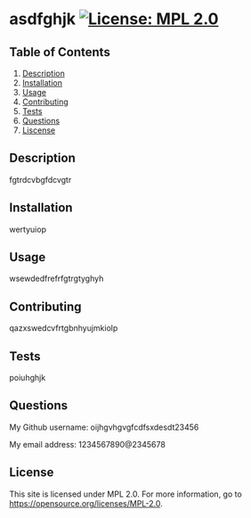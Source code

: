 # asdfghjk [![License: MPL 2.0](https://img.shields.io/badge/License-MPL_2.0-brightgreen.svg)](https://opensource.org/licenses/MPL-2.0)

## Table of Contents
1. [Description](#description)
2. [Installation](#installation)
3. [Usage](#usage)
4. [Contributing](#contributing)
5. [Tests](#tests)
6. [Questions](#questions)
7. [Liscense](#liscense)

## Description
  
fgtrdcvbgfdcvgtr

## Installation

wertyuiop

## Usage

wsewdedfrefrfgtrgtyghyh

## Contributing

qazxswedcvfrtgbnhyujmkiolp

## Tests

poiuhghjk

## Questions

My Github username: oijhgvhgvgfcdfsxdesdt23456

My email address: 1234567890@2345678

## License

This site is licensed under MPL 2.0. For more information, go to https://opensource.org/licenses/MPL-2.0.

